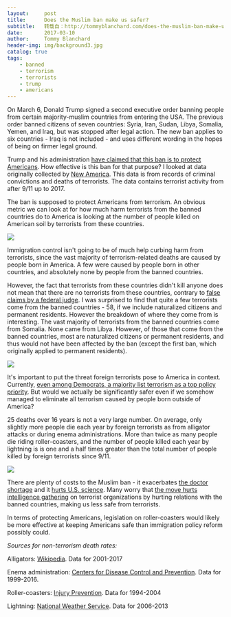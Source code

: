 ```yaml
---
layout:     post
title:      Does the Muslim ban make us safer?
subtitle:   转载自：http://tommyblanchard.com/does-the-muslim-ban-make-us-safer
date:       2017-03-10
author:     Tommy Blanchard
header-img: img/background3.jpg
catalog: true
tags:
    - banned
    - terrorism
    - terrorists
    - trump
    - americans
---
```


On March 6, Donald Trump signed a second executive order banning people from certain majority-muslim countries from entering the USA. The previous order banned citizens of seven countries: Syria, Iran, Sudan, Libya, Somalia, Yemen, and Iraq, but was stopped after legal action. The new ban applies to six countries - Iraq is not included - and uses different wording in the hopes of being on firmer legal ground.

Trump and his administration [have claimed that this ban is to protect Americans](http://www.cnbc.com/2017/01/29/trump-america-proud-nation-of-immigrants-says-this-is-not-about-religion.html). How effective is this ban for that purpose? I looked at data originally collected by [New America](https://www.newamerica.org/in-depth/terrorism-in-america/part-i-overview-terrorism-cases-2001-today). This data is from records of criminal convictions and deaths of terrorists. The data contains terrorist activity from after 9/11 up to 2017.

The ban is supposed to protect Americans from terrorism. An obvious metric we can look at for how much harm terrorists from the banned countries do to America is looking at the number of people killed on American soil by terrorists from these countries.

![](http://tommyblanchard.com/images/terrorism/terror-fig1.png)


Immigration control isn't going to be of much help curbing harm from terrorists, since the vast majority of terrorism-related deaths are caused by people born in America. A few were caused by people born in other countries, and absolutely none by people from the banned countries.

However, the fact that terrorists from these countries didn't kill anyone does not mean that there are no terrorists from these countries, contrary to [false claims by a federal judge](http://www.seattletimes.com/nation-world/nation-politics/ap-fact-check-no-arrests-from-7-nations-in-travel-ban-nope). I was surprised to find that quite a few terrorists come from the banned countries - 58, if we include naturalized citizens and permanent residents. However the breakdown of where they come from is interesting. The vast majority of terrorists from the banned countries come from Somalia. None came from Libya. However, of those that come from the banned countries, most are naturalized citizens or permanent residents, and thus would not have been affected by the ban (except the first ban, which originally applied to permanent residents).

![](http://tommyblanchard.com/images/terrorism/terror-fig2.png)


It's important to put the threat foreign terrorists pose to America in context. Currently, [even among Democrats, a majority list terrorism as a top policy priority](http://www.people-press.org/2017/01/24/after-seismic-political-shift-modest-changes-in-publics-policy-agenda). But would we actually be significantly safer even if we somehow managed to eliminate all terrorism caused by people born outside of America?

25 deaths over 16 years is not a very large number. On average, only slightly more people die each year by foreign terrorists as from alligator attacks or during enema administrations. More than twice as many people die riding roller-coasters, and the number of people killed each year by lightning is is one and a half times greater than the total number of people killed by foreign terrorists since 9/11.

![](http://tommyblanchard.com/images/terrorism/terror-fig3.png)


There are plenty of costs to the Muslim ban - it exacerbates [the doctor shortage](https://www.scientificamerican.com/article/trump-immigration-ban-can-worsen-u-s-doctor-shortage-hurt-hospitals) and it [hurts U.S. science](http://www.slate.com/articles/health_and_science/climate_desk/2017/02/trump_s_ban_will_also_staunch_scientific_progress.html). Many worry that [the move hurts intelligence gathering](http://www.nbcnews.com/news/us-news/trump-travel-ban-makes-america-less-safe-ex-top-security-n717206) on terrorist organizations by hurting relations with the banned countries, making us less safe from terrorists.

In terms of protecting Americans, legislation on roller-coasters would likely be more effective at keeping Americans safe than immigration policy reform possibly could.

*Sources for non-terrorism death rates:*

Alligators: [Wikipedia](https://en.wikipedia.org/wiki/List_of_fatal_alligator_attacks_in_the_United_States). Data for 2001-2017

Enema administration: [Centers for Disease Control and Prevention](https://wonder.cdc.gov/controller/datarequest/D132). Data for 1999-2016.

Roller-coasters: [Injury Prevention](http://injuryprevention.bmj.com/content/11/5/309). Data for 1994-2004

Lightning: [National Weather Service](http://origin-www.nws.noaa.gov/om/lightning/resources/RecentLightningDeaths.pdf). Data for 2006-2013
